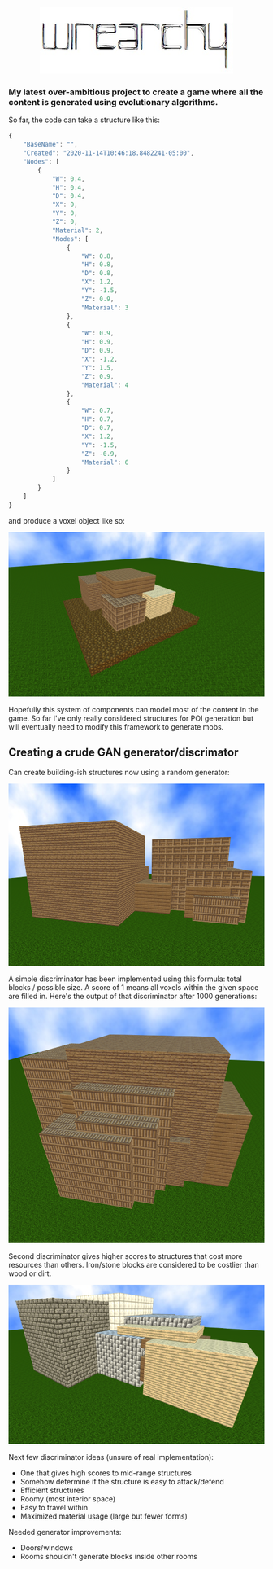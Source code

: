 <p align="center">
  <img src="wirearchy.jpg">
</p>

### My latest over-ambitious project to create a game where all the content is generated using evolutionary algorithms.

So far, the code can take a structure like this:

```javascript
{
	"BaseName": "",
	"Created": "2020-11-14T10:46:18.8482241-05:00",
	"Nodes": [
		{
			"W": 0.4,
			"H": 0.4,
			"D": 0.4,
			"X": 0,
			"Y": 0,
			"Z": 0,
			"Material": 2,
			"Nodes": [
				{
					"W": 0.8,
					"H": 0.8,
					"D": 0.8,
					"X": 1.2,
					"Y": -1.5,
					"Z": 0.9,
					"Material": 3
				},
				{
					"W": 0.9,
					"H": 0.9,
					"D": 0.9,
					"X": -1.2,
					"Y": 1.5,
					"Z": 0.9,
					"Material": 4
				},
				{
					"W": 0.7,
					"H": 0.7,
					"D": 0.7,
					"X": 1.2,
					"Y": -1.5,
					"Z": -0.9,
					"Material": 6
				}
			]
		}
	]
}
```

and produce a voxel object like so:

<p align="center">
  <img src="update1.png">
</p>

Hopefully this system of components can model most of the content in the game. So far I've only really considered structures for POI generation but will eventually need to modify this framework to generate mobs.

## Creating a crude GAN generator/discrimator

Can create building-ish structures now using a random generator:

<p align="center">
  <img src="update2.png">
</p>

A simple discriminator has been implemented using this formula: total blocks / possible size. A score of 1 means all voxels within the given space are filled in. Here's the output of that discriminator after 1000 generations:

<p align="center">
  <img src="update3.png">
</p>

Second discriminator gives higher scores to structures that cost more resources than others. Iron/stone blocks are considered to be costlier than wood or dirt.

<p align="center">
  <img src="update4.png">
</p>

Next few discriminator ideas (unsure of real implementation):

* One that gives high scores to mid-range structures
* Somehow determine if the structure is easy to attack/defend
* Efficient structures
* Roomy (most interior space)
* Easy to travel within
* Maximized material usage (large but fewer forms)

Needed generator improvements:

* Doors/windows
* Rooms shouldn't generate blocks inside other rooms
